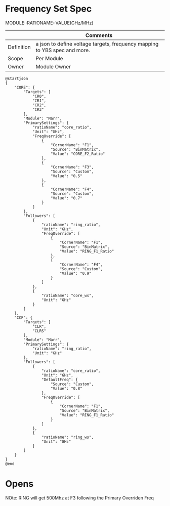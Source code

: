 # Frequency Set Spec

MODULE::RATIONAME::VALUE(GHz/MHz)

|            | Comments                                                                  |
|------------|---------------------------------------------------------------------------|
| Definition | a json to define voltage targets, frequency mapping to YBS spec and more. |
| Scope      | Per Module                                                                |
| Owner      | Module Owner                                                              |


```plantuml
@startjson
{
    "CORE": {
        "Targets": [
            "CR0",
            "CR1",
            "CR2",
            "CR3"
        ],
        "Module": "Marr",
        "PrimarySettings": {
            "ratioName": "core_ratio",
            "Unit": "GHz",
            "FreqOverride": [
                {
                    "CornerName": "F1",
                    "Source": "BinMatrix",
                    "Value": "CORE_F2_Ratio"
                },
                {
                    "CornerName": "F3",
                    "Source": "Custom",
                    "Value": "0.5"
                },
                {
                    "CornerName": "F4",
                    "Source": "Custom",
                    "Value": "0.7"
                }
            ]
        },
        "Followers": [
            {
                "ratioName": "ring_ratio",
                "Unit": "GHz",
                "FreqOverride": [
                    {
                        "CornerName": "F1",
                        "Source": "BinMatrix",
                        "Value": "RING_F1_Ratio"
                    },
                    {
                        "CornerName": "F4",
                        "Source": "Custom",
                        "Value": "0.9"
                    }
                ]
            },
            {
                "ratioName": "core_ws",
                "Unit": "GHz"
            }
        ]
    },
    "CCF": {
        "Targets": [
            "CLR",
            "CLRS"
        ],
        "Module": "Marr",
        "PrimarySettings": {
            "ratioName": "ring_ratio",
            "Unit": "GHz"
        },
        "Followers": [
            {
                "ratioName": "core_ratio",
                "Unit": "GHz",
                "DefaultFreq": {
                    "Source": "Custom",
                    "Value": "0.8"
                },
                "FreqOverride": [
                    {
                        "CornerName": "F1",
                        "Source": "BinMatrix",
                        "Value": "RING_F1_Ratio"
                    }
                ]
            },
            {
                "ratioName": "ring_ws",
                "Unit": "GHz"
            }
        ]
    }
}
@end
```

# Opens
NOte: RING will get 500Mhz at F3 following the Primary Overriden Freq
